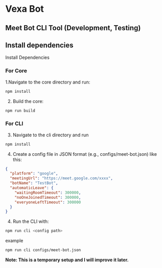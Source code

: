 # Vexa Bot 

## Meet Bot CLI Tool  (Development, Testing)

## Install dependencies
Install Dependencies
### For Core
1.Navigate to the core directory and run:
```bash
npm install
```
2. Build the core:
```bash
npm run build
```

### For CLI
3. Navigate to the cli directory and run
```bash
npm install
```
4. Create a config file in JSON format (e.g., configs/meet-bot.json) like this:
```json
{
  "platform": "google",
  "meetingUrl": "https://meet.google.com/xxxx",
  "botName": "TestBot",
  "automaticLeave": {
    "waitingRoomTimeout": 300000,
    "noOneJoinedTimeout": 300000,
    "everyoneLeftTimeout": 300000
  }
}
```
4. Run the CLI with:
```bash
npm run cli <config path>
```
example 
```bash
npm run cli configs/meet-bot.json
```
**Note: This is a temporary setup and I will improve it later.**

